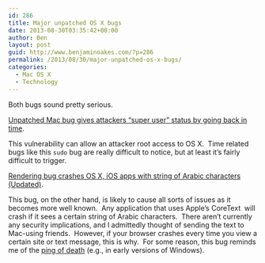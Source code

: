 ```yaml
---
id: 286
title: Major unpatched OS X bugs
date: 2013-08-30T03:35:42+00:00
author: Ben
layout: post
guid: http://www.benjaminoakes.com/?p=286
permalink: /2013/08/30/major-unpatched-os-x-bugs/
categories:
  - Mac OS X
  - Technology
---
```

Both bugs sound pretty serious.

[Unpatched Mac bug gives attackers “super user” status by going back in time](http://arstechnica.com/security/2013/08/unpatched-mac-bug-gives-attackers-super-user-status-by-going-back-in-time/).

This vulnerability can allow an attacker root access to OS X.  Time related bugs like this `sudo` bug are really difficult to notice, but at least it&#8217;s fairly difficult to trigger.

[Rendering bug crashes OS X, iOS apps with string of Arabic characters (Updated)](http://arstechnica.com/apple/2013/08/rendering-bug-crashes-os-x-and-ios-apps-with-string-of-arabic-characters/).

This bug, on the other hand, is likely to cause all sorts of issues as it becomes more well known.  Any application that uses Apple&#8217;s CoreText  will crash if it sees a certain string of Arabic characters.  There aren&#8217;t currently any security implications, and I admittedly thought of sending the text to Mac-using friends.  However, if your browser crashes every time you view a certain site or text message, this is why.  For some reason, this bug reminds me of the [ping of death](http://en.wikipedia.org/wiki/Ping_of_death) (e.g., in early versions of Windows).